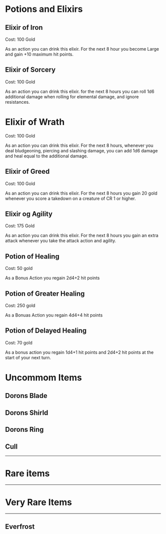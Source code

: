 # Potions and Elixirs

## Elixir of Iron

Cost: 100 Gold

As an action you can drink this elixir. For the next 8 hour you become Large and gain +10 maximum hit points.

## Elixir of Sorcery

Cost: 100 Gold

As an action you can drink this elixir. for the next 8 hours you can roll 1d6 additional damage when rolling for elemental damage, and ignore resistances.

# Elixir of Wrath

Cost: 100 Gold

As an action you can drink this elixir. For the next 8 hours, whenever you deal bludgeoning, piercing and slashing damage, you can add 1d6 damage and heal equal to the additional damage. 

## Elixir of Greed

Cost: 100 Gold

As an action you can drink this elixir. For the next 8 hours you gain 20 gold whenever you score a takedown on a creature of CR 1 or higher.

## Elixir og Agility

Cost: 175 Gold

As an action you can drink this elixir.
For the next 8 hours you gain an extra attack whenever you take the attack action and agility.

## Potion of Healing

Cost: 50 gold

As a Bonus Action you regain 2d4+2 hit points

## Potion of Greater Healing

Cost: 250 gold

As a Bonuas Action you regain 4d4+4 hit points

## Potion of Delayed Healing

Cost: 70 gold

As a bonus action you regain 1d4+1 hit points and 2d4+2 hit points at the start of your next turn.


# Uncommom Items

## Dorons Blade

## Dorons Shirld

## Dorons Ring

## Cull

---

# Rare items

---

# Very Rare Items

---

## Everfrost

